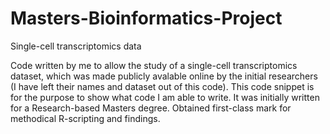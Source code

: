 # Masters-Bioinformatics-Project
Single-cell transcriptomics data


Code written by me to allow the study of a single-cell transcriptomics dataset, which was made publicly avalable online by the initial researchers (I have left their names and dataset out of this code). This code snippet is for the purpose to show what code I am able to write. It was initially written for a Research-based Masters degree. Obtained first-class mark for methodical R-scripting and findings.

